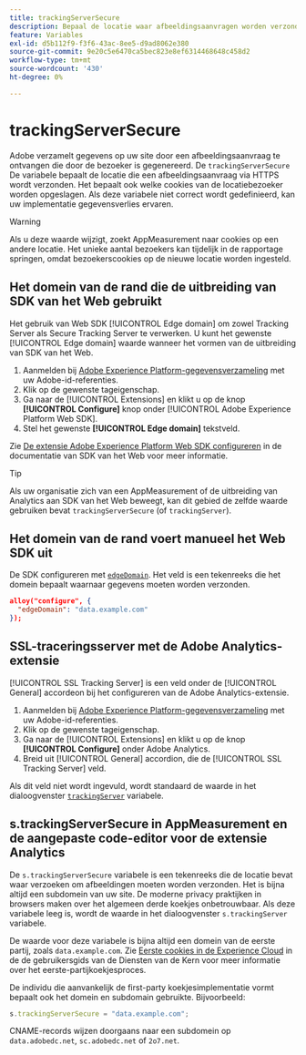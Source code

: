 ```yaml
---
title: trackingServerSecure
description: Bepaal de locatie waar afbeeldingsaanvragen worden verzonden op HTTPS-pagina's.
feature: Variables
exl-id: d5b112f9-f3f6-43ac-8ee5-d9ad8062e380
source-git-commit: 9e20c5e6470ca5bec823e8ef6314468648c458d2
workflow-type: tm+mt
source-wordcount: '430'
ht-degree: 0%

---
```


# trackingServerSecure

Adobe verzamelt gegevens op uw site door een afbeeldingsaanvraag te ontvangen die door de bezoeker is gegenereerd. De `trackingServerSecure` De variabele bepaalt de locatie die een afbeeldingsaanvraag via HTTPS wordt verzonden. Het bepaalt ook welke cookies van de locatiebezoeker worden opgeslagen. Als deze variabele niet correct wordt gedefinieerd, kan uw implementatie gegevensverlies ervaren.

>[!WARNING]
>
>Als u deze waarde wijzigt, zoekt AppMeasurement naar cookies op een andere locatie. Het unieke aantal bezoekers kan tijdelijk in de rapportage springen, omdat bezoekerscookies op de nieuwe locatie worden ingesteld.

## Het domein van de rand die de uitbreiding van SDK van het Web gebruikt

Het gebruik van Web SDK [!UICONTROL Edge domain] om zowel Tracking Server als Secure Tracking Server te verwerken. U kunt het gewenste [!UICONTROL Edge domain] waarde wanneer het vormen van de uitbreiding van SDK van het Web.

1. Aanmelden bij [Adobe Experience Platform-gegevensverzameling](https://experience.adobe.com/data-collection) met uw Adobe-id-referenties.
1. Klik op de gewenste tageigenschap.
1. Ga naar de [!UICONTROL Extensions] en klikt u op de knop **[!UICONTROL Configure]** knop onder [!UICONTROL Adobe Experience Platform Web SDK].
1. Stel het gewenste **[!UICONTROL Edge domain]** tekstveld.

Zie [De extensie Adobe Experience Platform Web SDK configureren](https://experienceleague.adobe.com/docs/experience-platform/edge/extension/web-sdk-extension-configuration.html) in de documentatie van SDK van het Web voor meer informatie.

>[!TIP]
>
>Als uw organisatie zich van een AppMeasurement of de uitbreiding van Analytics aan SDK van het Web beweegt, kan dit gebied de zelfde waarde gebruiken bevat `trackingServerSecure` (of `trackingServer`).

## Het domein van de rand voert manueel het Web SDK uit

De SDK configureren met [`edgeDomain`](https://experienceleague.adobe.com/docs/experience-platform/edge/fundamentals/configuring-the-sdk.html). Het veld is een tekenreeks die het domein bepaalt waarnaar gegevens moeten worden verzonden.

```json
alloy("configure", {
  "edgeDomain": "data.example.com"
});
```

## SSL-traceringsserver met de Adobe Analytics-extensie

[!UICONTROL SSL Tracking Server] is een veld onder de [!UICONTROL General] accordeon bij het configureren van de Adobe Analytics-extensie.

1. Aanmelden bij [Adobe Experience Platform-gegevensverzameling](https://experience.adobe.com/data-collection) met uw Adobe-id-referenties.
2. Klik op de gewenste tageigenschap.
3. Ga naar de [!UICONTROL Extensions] en klikt u op de knop **[!UICONTROL Configure]** onder Adobe Analytics.
4. Breid uit [!UICONTROL General] accordion, die de [!UICONTROL SSL Tracking Server] veld.

Als dit veld niet wordt ingevuld, wordt standaard de waarde in het dialoogvenster [`trackingServer`](trackingserver.md) variabele.

## s.trackingServerSecure in AppMeasurement en de aangepaste code-editor voor de extensie Analytics

De `s.trackingServerSecure` variabele is een tekenreeks die de locatie bevat waar verzoeken om afbeeldingen moeten worden verzonden. Het is bijna altijd een subdomein van uw site. De moderne privacy praktijken in browsers maken over het algemeen derde koekjes onbetrouwbaar. Als deze variabele leeg is, wordt de waarde in het dialoogvenster `s.trackingServer` variabele.

De waarde voor deze variabele is bijna altijd een domein van de eerste partij, zoals `data.example.com`. Zie [Eerste cookies in de Experience Cloud](https://experienceleague.adobe.com/docs/core-services/interface/ec-cookies/cookies-first-party.html) in de de gebruikersgids van de Diensten van de Kern voor meer informatie over het eerste-partijkoekjesproces.

De individu die aanvankelijk de first-party koekjesimplementatie vormt bepaalt ook het domein en subdomain gebruikte. Bijvoorbeeld:

```js
s.trackingServerSecure = "data.example.com";
```

CNAME-records wijzen doorgaans naar een subdomein op `data.adobedc.net`, `sc.adobedc.net` of `2o7.net`.
